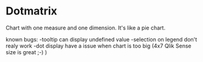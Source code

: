 # Dotmatrix

Chart with one measure and one dimension. It's like a pie chart.

known bugs:
  -tooltip can display undefined value
  -selection on legend don't realy work
  -dot display have a issue when chart is too big (4x7 Qlik Sense size is great ;-) )
